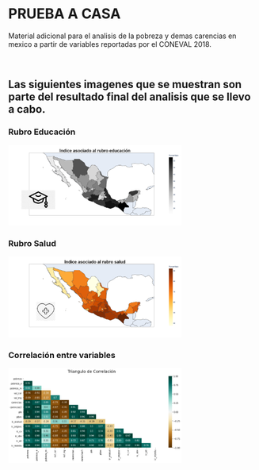 # PRUEBA A CASA 

Material adicional para el analisis de la pobreza y demas carencias en mexico a partir de variables reportadas por el CONEVAL 2018.

&nbsp;

## Las siguientes imagenes que se muestran son parte del resultado final del analisis que se llevo a cabo.


### Rubro Educación 

<img src="https://github.com/VicBoxMS/prueba_a_casa/blob/main/imagenes/rubro_educacion.png" width="350">


### Rubro Salud

<img src="https://github.com/VicBoxMS/prueba_a_casa/blob/main/imagenes/rubro_salud.png" width="350">


### Correlación entre variables
<img src="https://github.com/VicBoxMS/prueba_a_casa/blob/main/imagenes/triangulocorrelacion.png" width="350">




